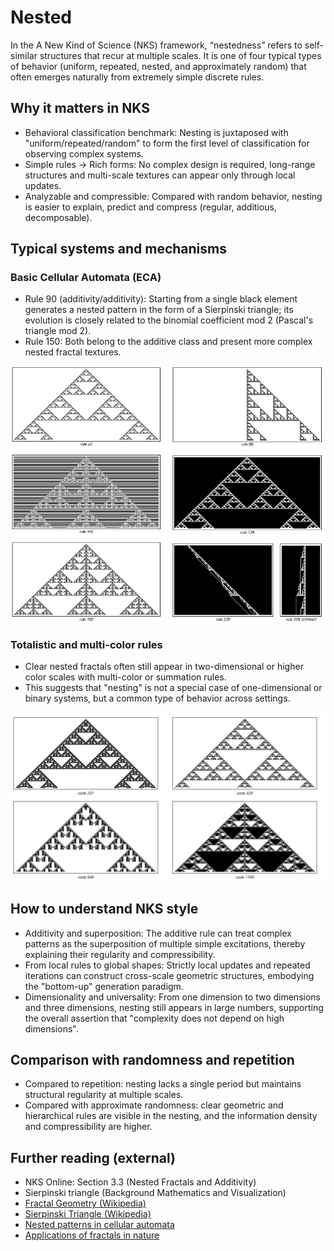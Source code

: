 # Nested

In the A New Kind of Science (NKS) framework, “nestedness” refers to self-similar structures that recur at multiple scales. It is one of four typical types of behavior (uniform, repeated, nested, and approximately random) that often emerges naturally from extremely simple discrete rules.

## Why it matters in NKS
- Behavioral classification benchmark: Nesting is juxtaposed with "uniform/repeated/random" to form the first level of classification for observing complex systems.
- Simple rules → Rich forms: No complex design is required, long-range structures and multi-scale textures can appear only through local updates.
- Analyzable and compressible: Compared with random behavior, nesting is easier to explain, predict and compress (regular, additious, decomposable).

## Typical systems and mechanisms

### Basic Cellular Automata (ECA)
- Rule 90 (additivity/additivity): Starting from a single black element generates a nested pattern in the form of a Sierpinski triangle; its evolution is closely related to the binomial coefficient mod 2 (Pascal's triangle mod 2).
- Rule 150: Both belong to the additive class and present more complex nested fractal textures.

![Nested fractals with additive rules](../../images/chapter3/p58.png)

### Totalistic and multi-color rules
- Clear nested fractals often still appear in two-dimensional or higher color scales with multi-color or summation rules.
- This suggests that "nesting" is not a special case of one-dimensional or binary systems, but a common type of behavior across settings.

![Nesting under multi-color sum rules](../../images/chapter3/p63_2.png)

## How to understand NKS style
- Additivity and superposition: The additive rule can treat complex patterns as the superposition of multiple simple excitations, thereby explaining their regularity and compressibility.
- From local rules to global shapes: Strictly local updates and repeated iterations can construct cross-scale geometric structures, embodying the "bottom-up" generation paradigm.
- Dimensionality and universality: From one dimension to two dimensions and three dimensions, nesting still appears in large numbers, supporting the overall assertion that "complexity does not depend on high dimensions".

## Comparison with randomness and repetition
- Compared to repetition: nesting lacks a single period but maintains structural regularity at multiple scales.
- Compared with approximate randomness: clear geometric and hierarchical rules are visible in the nesting, and the information density and compressibility are higher.

## Further reading (external)
- NKS Online: Section 3.3 (Nested Fractals and Additivity)
- Sierpinski triangle (Background Mathematics and Visualization)
- [Fractal Geometry (Wikipedia)](https://en.wikipedia.org/wiki/Fractal)
- [Sierpinski Triangle (Wikipedia)](https://en.wikipedia.org/wiki/Sierpinski_triangle)
- [Nested patterns in cellular automata](https://www.wolframscience.com/nksonline/section-3.3)
- [Applications of fractals in nature](https://en.wikipedia.org/wiki/Factals_in_nature)